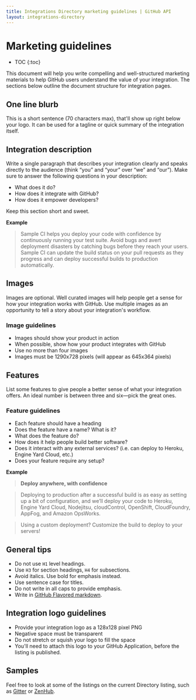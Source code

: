 ```yaml
---
title: Integrations Directory marketing guidelines | GitHub API
layout: integrations-directory
---
```


# Marketing guidelines

* TOC
{:toc}

This document will help you write compelling and well-structured marketing materials to help GitHub users understand the value of your integration. The sections below outline the document structure for integration pages.

## One line blurb

This is a short sentence (70 characters max), that'll show up right below your logo. It can be used for a tagline or quick summary of the integration itself.

## Integration description

Write a single paragraph that describes your integration clearly and speaks directly to the audience (think “you” and “your” over “we” and “our”). Make sure to answer the following questions in your description:

- What does it do?
- How does it integrate with GitHub?
- How does it empower developers?

Keep this section short and sweet.

**Example**
> Sample CI helps you deploy your code with confidence by continuously running your test suite. Avoid bugs and avert deployment disasters by catching bugs before they reach your users. Sample CI can update the build status on your pull requests as they progress and can deploy successful builds to production automatically.  

## Images

Images are optional. Well curated images will help people get a sense for how your integration works with GitHub. Use multiple images as an opportunity to tell a story about your integration's workflow.

### Image guidelines
- Images should show your product in action
- When possible, show how your product integrates with GitHub
- Use no more than four images
- Images must be 1290x728 pixels (will appear as 645x364 pixels)

## Features

List some features to give people a better sense of what your integration offers. An ideal number is between three and six—pick the great ones.

### Feature guidelines
- Each feature should have a heading
- Does the feature have a name? What is it?
- What does the feature do?
- How does it help people build better software?
- Does it interact with any external services? (i.e. can deploy to Heroku, Engine Yard Cloud, etc.)
- Does your feature require any setup?

**Example**
> **Deploy anywhere, with confidence**

> Deploying to production after a successful build is as easy as setting up a bit of configuration, and we’ll deploy your code to Heroku, Engine Yard Cloud, Nodejitsu, cloudControl, OpenShift, CloudFoundry, AppFog, and Amazon OpsWorks.

> Using a custom deployment? Customize the build to deploy to your servers!

## General tips
- Do not use `H1` level headings.
- Use `H3` for section headings, `H4` for subsections.
- Avoid italics. Use bold for emphasis instead.
- Use sentence case for titles.
- Do not write in all caps to provide emphasis.
- Write in [GitHub Flavored markdown](https://help.github.com/articles/github-flavored-markdown/).

## Integration logo guidelines
- Provide your integration logo as a 128x128 pixel PNG
- Negative space must be transparent
- Do not stretch or squish your logo to fill the space
- You'll need to attach this logo to your GitHub Application, before the listing is published.

## Samples
Feel free to look at some of the listings on the current Directory listing, such as [Gitter](https://github.com/integrations/gitter) or [ZenHub](https://github.com/integrations/zenhub).
